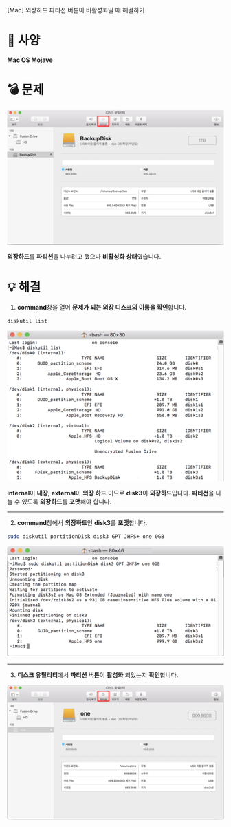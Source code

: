 [Mac] 외장하드 파티션 버튼이 비활성화일 때 해결하기

# 🧱 사양

**Mac OS Mojave**

# 💣 문제

![이미지](https://github.com/WonHeeSoo/About-My-Velog/blob/master/Images/Mac%20Disk%20Utility/External%20Hard%20Drive%20No%20Partition01.png?raw=true)

**외장하드**를 **파티션**을 나누려고 했으나 **비활성화 상태**였습니다.

# 💡 해결

1. **command**창을 열어 **문제가 되는 외장 디스크의 이름을 확인**합니다.

```bash
diskutil list
```

![이미지](https://github.com/WonHeeSoo/About-My-Velog/blob/master/Images/Mac%20Disk%20Utility/External%20Hard%20Drive%20No%20Partition02.png?raw=true)

**internal**이 **내장**, **external**이 **외장 하드** 이므로 **disk3**이 **외장하드**입니다.
**파티션**을 나눌 수 있도록 **외장하드**를 **포맷**해야 합니다.

---

2. **command**창에서 **외장하드**인 **disk3**를 **포맷**합니다.

```bash
sudo diskutil partitionDisk disk3 GPT JHFS+ one 0GB
```

![이미지](https://github.com/WonHeeSoo/About-My-Velog/blob/master/Images/Mac%20Disk%20Utility/External%20Hard%20Drive%20No%20Partition03.png?raw=true)

---

3. **디스크 유틸리티**에서 **파티션 버튼**이 **활성화** 되었는지 **확인**합니다.

![이미지](https://github.com/WonHeeSoo/About-My-Velog/blob/master/Images/Mac%20Disk%20Utility/External%20Hard%20Drive%20No%20Partition04.png?raw=true)

